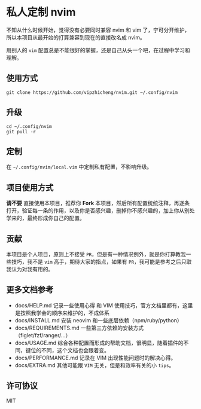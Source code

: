 # 私人定制 nvim

不知从什么时候开始，觉得没有必要同时兼容 nvim 和 vim 了，宁可分开维护，所以本项目从最开始的打算兼容到现在的直接改名成 nvim。

用别人的 `vim` 配置总是不能很好的掌握，还是自己从头一个吧，在过程中学习和理解。

## 使用方式


```
git clone https://github.com/vipzhicheng/nvim.git ~/.config/nvim
```

## 升级

```
cd ~/.config/nvim
git pull -r
```

## 定制

在 `~/.config/nvim/local.vim` 中定制私有配置，不影响升级。

## 项目使用方式

**请不要** 直接使用本项目，推荐你 **Fork** 本项目，然后所有配置统统注释，再逐条打开，验证每一条的作用，以及你是否感兴趣，删掉你不感兴趣的，加上你从别处学来的，最终形成你自己的配置。

## 贡献

本项目是个人项目，原则上不接受 `PR`，但是有一种情况例外，就是你打算教我一些技巧，我不是 `vim` 高手，期待大家的指点，如果有 `PR`，我可能是参考之后只取我认为对我有用的。

## 更多文档参考

* docs/HELP.md 记录一些使用心得 和 VIM 使用技巧，官方文档里都有，这里是按照我学会的顺序来维护的，不成体系
* docs/INSTALL.md 安装 neovim 和一些底层依赖（npm/ruby/python）
* docs/REQUIREMENTS.md 一些第三方依赖的安装方式（figlet/fzf/ranger/...）
* docs/USAGE.md 综合各种配置而形成的帮助文档，很明显，随着插件的不同，键位的不同，这个文档也会跟着变。
* docs/PERFORMANCE.md 记录在 VIM 出现性能问题时的解决心得。
* docs/EXTRA.md 其他可能跟 `VIM` 无关，但是和效率有关的小 `tips`。

## 许可协议

MIT

